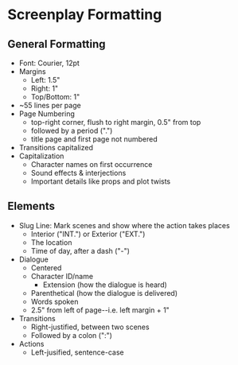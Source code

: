 <!--
This Source Code Form is subject to the terms of the Mozilla Public
License, v. 2.0. If a copy of the MPL was not distributed with this
file, You can obtain one at https://mozilla.org/MPL/2.0/.

Copyright (c) 2021 David Jackson
-->

# Screenplay Formatting

## General Formatting

* Font: Courier, 12pt
* Margins
	* Left: 1.5"
	* Right: 1"
	* Top/Bottom: 1"
* ~55 lines per page
* Page Numbering
	* top-right corner, flush to right margin, 0.5" from top
	* followed by a period (".")
	* title page and first page not numbered
* Transitions capitalized
* Capitalization
	* Character names on first occurrence
	* Sound effects & interjections
	* Important details like props and plot twists

## Elements

* Slug Line: Mark scenes and show where the action takes places
	* Interior ("INT.") or Exterior ("EXT.")
	* The location
	* Time of day, after a dash ("-")
* Dialogue
	* Centered
	* Character ID/name
		* Extension (how the dialogue is heard)
	* Parenthetical (how the dialogue is delivered)
	* Words spoken
	* 2.5" from left of page--i.e. left margin + 1"
* Transitions
	* Right-justified, between two scenes
	* Followed by a colon (":")
* Actions
	* Left-jusified, sentence-case

